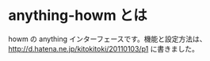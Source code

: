 anything-howm とは
=============

howm の anything インターフェースです。機能と設定方法は、http://d.hatena.ne.jp/kitokitoki/20110103/p1 に書きました。
